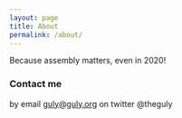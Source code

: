 ```yaml
---
layout: page
title: About
permalink: /about/
---
```


Because assembly matters, even in 2020!

### Contact me

by email [guly@guly.org](mailto:guly@guly.org)
on twitter @theguly
